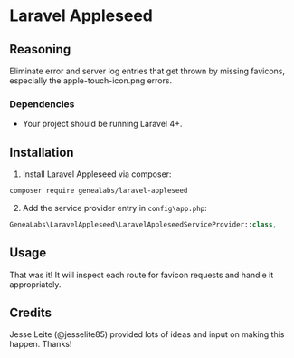 # Laravel Appleseed
## Reasoning
Eliminate error and server log entries that get thrown by missing favicons, especially the apple-touch-icon.png errors.

### Dependencies
- Your project should be running Laravel 4+.

## Installation
1. Install Laravel Appleseed via composer:
  ```sh
  composer require genealabs/laravel-appleseed
  ```

2. Add the service provider entry in `config\app.php`:
  ```php
  GeneaLabs\LaravelAppleseed\LaravelAppleseedServiceProvider::class,
  ```

## Usage
That was it! It will inspect each route for favicon requests and handle it appropriately.

## Credits
Jesse Leite (@jesselite85) provided lots of ideas and input on making this happen. Thanks!
